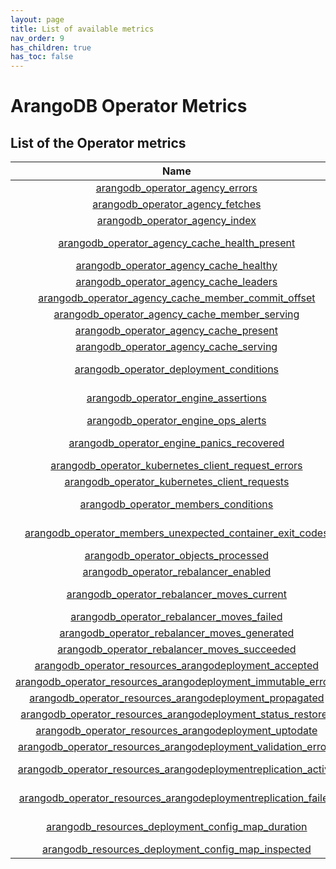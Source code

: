 ```yaml
---
layout: page
title: List of available metrics
nav_order: 9
has_children: true
has_toc: false
---
```


# ArangoDB Operator Metrics

## List of the Operator metrics

[START_INJECT]: # (metricsTable)

|                                                                 Name                                                                  |     Namespace      |         Group         |  Type   | Description                                                                           |
|:-------------------------------------------------------------------------------------------------------------------------------------:|:------------------:|:---------------------:|:-------:|:--------------------------------------------------------------------------------------|
|                                [arangodb_operator_agency_errors](./arangodb_operator_agency_errors.md)                                | arangodb_operator  |        agency         | Counter | Current count of agency cache fetch errors                                            |
|                               [arangodb_operator_agency_fetches](./arangodb_operator_agency_fetches.md)                               | arangodb_operator  |        agency         | Counter | Current count of agency cache fetches                                                 |
|                                 [arangodb_operator_agency_index](./arangodb_operator_agency_index.md)                                 | arangodb_operator  |        agency         |  Gauge  | Current index of the agency cache                                                     |
|                  [arangodb_operator_agency_cache_health_present](./arangodb_operator_agency_cache_health_present.md)                  | arangodb_operator  |     agency_cache      |  Gauge  | Determines if local agency cache health is present                                    |
|                         [arangodb_operator_agency_cache_healthy](./arangodb_operator_agency_cache_healthy.md)                         | arangodb_operator  |     agency_cache      |  Gauge  | Determines if agency is healthy                                                       |
|                         [arangodb_operator_agency_cache_leaders](./arangodb_operator_agency_cache_leaders.md)                         | arangodb_operator  |     agency_cache      |  Gauge  | Determines agency leader vote count                                                   |
|            [arangodb_operator_agency_cache_member_commit_offset](./arangodb_operator_agency_cache_member_commit_offset.md)            | arangodb_operator  |     agency_cache      |  Gauge  | Determines agency member commit offset                                                |
|                  [arangodb_operator_agency_cache_member_serving](./arangodb_operator_agency_cache_member_serving.md)                  | arangodb_operator  |     agency_cache      |  Gauge  | Determines if agency member is reachable                                              |
|                         [arangodb_operator_agency_cache_present](./arangodb_operator_agency_cache_present.md)                         | arangodb_operator  |     agency_cache      |  Gauge  | Determines if local agency cache is present                                           |
|                         [arangodb_operator_agency_cache_serving](./arangodb_operator_agency_cache_serving.md)                         | arangodb_operator  |     agency_cache      |  Gauge  | Determines if agency is serving                                                       |
|                        [arangodb_operator_deployment_conditions](./arangodb_operator_deployment_conditions.md)                        | arangodb_operator  |      deployment       |  Gauge  | Representation of the ArangoDeployment condition state (true/false)                   |
|                            [arangodb_operator_engine_assertions](./arangodb_operator_engine_assertions.md)                            | arangodb_operator  |        engine         | Counter | Number of assertions invoked during Operator runtime                                  |
|                            [arangodb_operator_engine_ops_alerts](./arangodb_operator_engine_ops_alerts.md)                            | arangodb_operator  |        engine         | Counter | Counter for actions which requires ops attention                                      |
|                      [arangodb_operator_engine_panics_recovered](./arangodb_operator_engine_panics_recovered.md)                      | arangodb_operator  |        engine         | Counter | Number of Panics recovered inside Operator reconciliation loop                        |
|             [arangodb_operator_kubernetes_client_request_errors](./arangodb_operator_kubernetes_client_request_errors.md)             | arangodb_operator  |   kubernetes_client   | Counter | Number of Kubernetes Client request errors                                            |
|                   [arangodb_operator_kubernetes_client_requests](./arangodb_operator_kubernetes_client_requests.md)                   | arangodb_operator  |   kubernetes_client   | Counter | Number of Kubernetes Client requests                                                  |
|                           [arangodb_operator_members_conditions](./arangodb_operator_members_conditions.md)                           | arangodb_operator  |        members        |  Gauge  | Representation of the ArangoMember condition state (true/false)                       |
|      [arangodb_operator_members_unexpected_container_exit_codes](./arangodb_operator_members_unexpected_container_exit_codes.md)      | arangodb_operator  |        members        | Counter | Counter of unexpected restarts in pod (Containers/InitContainers/EphemeralContainers) |
|                            [arangodb_operator_objects_processed](./arangodb_operator_objects_processed.md)                            | arangodb_operator  |        objects        | Counter | Number of the processed objects                                                       |
|                           [arangodb_operator_rebalancer_enabled](./arangodb_operator_rebalancer_enabled.md)                           | arangodb_operator  |      rebalancer       |  Gauge  | Determines if rebalancer is enabled                                                   |
|                     [arangodb_operator_rebalancer_moves_current](./arangodb_operator_rebalancer_moves_current.md)                     | arangodb_operator  |      rebalancer       |  Gauge  | Define how many moves are currently in progress                                       |
|                      [arangodb_operator_rebalancer_moves_failed](./arangodb_operator_rebalancer_moves_failed.md)                      | arangodb_operator  |      rebalancer       | Counter | Define how many moves failed                                                          |
|                   [arangodb_operator_rebalancer_moves_generated](./arangodb_operator_rebalancer_moves_generated.md)                   | arangodb_operator  |      rebalancer       | Counter | Define how many moves were generated                                                  |
|                   [arangodb_operator_rebalancer_moves_succeeded](./arangodb_operator_rebalancer_moves_succeeded.md)                   | arangodb_operator  |      rebalancer       | Counter | Define how many moves succeeded                                                       |
|          [arangodb_operator_resources_arangodeployment_accepted](./arangodb_operator_resources_arangodeployment_accepted.md)          | arangodb_operator  |       resources       |  Gauge  | Defines if ArangoDeployment has been accepted                                         |
|  [arangodb_operator_resources_arangodeployment_immutable_errors](./arangodb_operator_resources_arangodeployment_immutable_errors.md)  | arangodb_operator  |       resources       | Counter | Counter for deployment immutable errors                                               |
|        [arangodb_operator_resources_arangodeployment_propagated](./arangodb_operator_resources_arangodeployment_propagated.md)        | arangodb_operator  |       resources       |  Gauge  | Defines if ArangoDeployment Spec is propagated                                        |
|   [arangodb_operator_resources_arangodeployment_status_restores](./arangodb_operator_resources_arangodeployment_status_restores.md)   | arangodb_operator  |       resources       | Counter | Counter for deployment status restored                                                |
|          [arangodb_operator_resources_arangodeployment_uptodate](./arangodb_operator_resources_arangodeployment_uptodate.md)          | arangodb_operator  |       resources       |  Gauge  | Defines if ArangoDeployment is uptodate                                               |
| [arangodb_operator_resources_arangodeployment_validation_errors](./arangodb_operator_resources_arangodeployment_validation_errors.md) | arangodb_operator  |       resources       | Counter | Counter for deployment validation errors                                              |
| [arangodb_operator_resources_arangodeploymentreplication_active](./arangodb_operator_resources_arangodeploymentreplication_active.md) | arangodb_operator  |       resources       |  Gauge  | Defines if ArangoDeploymentReplication is configured and running                      |
| [arangodb_operator_resources_arangodeploymentreplication_failed](./arangodb_operator_resources_arangodeploymentreplication_failed.md) | arangodb_operator  |       resources       |  Gauge  | Defines if ArangoDeploymentReplication is in Failed phase                             |
|              [arangodb_resources_deployment_config_map_duration](./arangodb_resources_deployment_config_map_duration.md)              | arangodb_resources | deployment_config_map |  Gauge  | Duration of inspected ConfigMaps by Deployment in seconds                             |
|             [arangodb_resources_deployment_config_map_inspected](./arangodb_resources_deployment_config_map_inspected.md)             | arangodb_resources | deployment_config_map | Counter | Number of inspected ConfigMaps by Deployment                                          |

[END_INJECT]: # (metricsTable)
